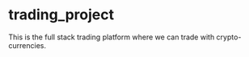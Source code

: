 # trading_project
This is the full stack trading platform where we can trade with crypto-currencies.
